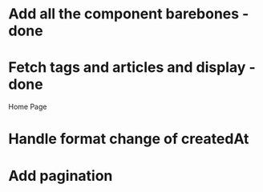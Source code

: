 # Add all the component barebones - done
# Fetch tags and articles and display - done

Home Page
# Handle format change of createdAt
# Add pagination

